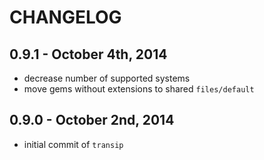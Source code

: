 # CHANGELOG

## 0.9.1 - October 4th, 2014

- decrease number of supported systems
- move gems without extensions to shared `files/default`

## 0.9.0 - October 2nd, 2014

- initial commit of `transip`
